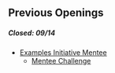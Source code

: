 ## Previous Openings

##### _Closed_: 09/14
- [Examples Initiative Mentee](https://nodejs.medium.com/announcing-new-node-js-mentorship-opportunity-c3d3cc200b3d)
  - [Mentee Challenge](https://github.com/demola07/nodejs-examples-initiative-challenge)
